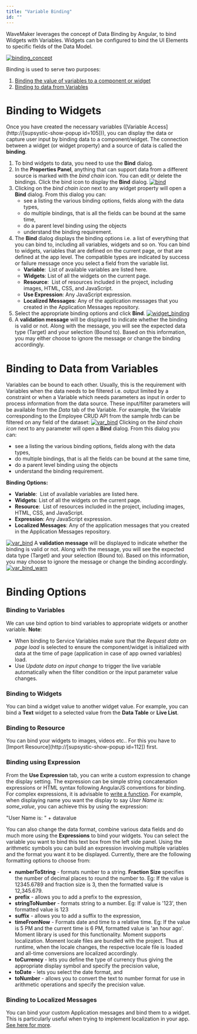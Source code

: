 ```yaml
---
title: "Variable Binding"
id: ""
---
```


WaveMaker leverages the concept of Data Binding by Angular, to bind Widgets with Variables. Widgets can be configured to bind the UI Elements to specific fields of the Data Model.

[![binding_concept](/learn/assets/binding_concept.png)](/learn/assets/binding_concept.png)

Binding is used to serve two purposes:

1. [Binding the value of variables to a component or widget](#widget-binding)
2. [Binding to data from Variables](#data-binding)

# Binding to Widgets

Once you have created the necessary variables ([Variable Access](http://[supsystic-show-popup id=105])), you can display the data or capture user input by binding data to a component/widget. The connection between a widget (or widget property) and a source of data is called the **binding**.

1. To bind widgets to data, you need to use the **Bind** dialog.
2. In the **Properties Panel**, anything that can support data from a different source is marked with the _bind chain_ icon. You can edit or delete the bindings. Click the bind icon to display the **Bind** dialog. [![bind](/learn/assets/bind.png)](/learn/assets/bind.png)
3. Clicking on the _bind chain icon_ next to any widget property will open a **Bind** dialog. From this dialog you can:
    - see a listing the various binding options, fields along with the data types,
    - do multiple bindings, that is all the fields can be bound at the same time,
    - do a parent level binding using the objects
    - understand the binding requirement.
4. The **Bind** dialog displays the binding options i.e. a list of everything that you can bind to, including all variables, widgets and so on. You can bind to widgets, variables that are defined on the current page, or that are defined at the app level. The compatible types are indicated by success or failure message once you select a field from the variable list.
    - **Variable**:  List of available variables are listed here.
    - **Widgets**: List of all the widgets on the current page.
    - **Resource**:  List of resources included in the project, including images, HTML, CSS, and JavaScript.
    - **Use Expression**: Any JavaScript expression.
    - **Localized Messages**: Any of the application messages that you created in the Application Messages repository.
5. Select the appropriate binding options and click **Bind**. [![widget_binding](/learn/assets/widget_binding.png)](/learn/assets/widget_binding.png)
6. A **validation message** will be displayed to indicate whether the binding is valid or not. Along with the message, you will see the expected data type (Target) and your selection (Bound to). Based on this information, you may either choose to ignore the message or change the binding accordingly.

# Binding to Data from Variables

Variables can be bound to each other. Usually, this is the requirement with Variables when the data needs to be filtered i.e. output limited by a constraint or when a Variable which needs parameters as input in order to process information from the data source. These input/filter parameters will be available from the _Data_ tab of the Variable. For example, the Variable corresponding to the Employee CRUD API from the sample hrdb can be filtered on any field of the dataset: [![var_bind](/learn/assets/var_bind1.png)](/learn/assets/var_bind1.png) Clicking on the _bind chain icon_ next to any parameter will open a **Bind** dialog. From this dialog you can:

- see a listing the various binding options, fields along with the data types,
- do multiple bindings, that is all the fields can be bound at the same time,
- do a parent level binding using the objects
- understand the binding requirement.

**Binding Options:**

- **Variable**:  List of available variables are listed here.
- **Widgets**: List of all the widgets on the current page.
- **Resource**:  List of resources included in the project, including images, HTML, CSS, and JavaScript.
- **Expression**: Any JavaScript expression.
- **Localized Messages**: Any of the application messages that you created in the Application Messages repository.

[![var_bind](/learn/assets/var_bind2.png)](/learn/assets/var_bind2.png) A **validation message** will be displayed to indicate whether the binding is valid or not. Along with the message, you will see the expected data type (Target) and your selection (Bound to). Based on this information, you may choose to ignore the message or change the binding accordingly. [![var_bind_warn](/learn/assets/var_bind2_warn.png)](/learn/assets/var_bind2_warn.png)

# Binding Options

### Binding to Variables

We can use bind option to bind variables to appropriate widgets or another variable. **Note**:

- When binding to Service Variables make sure that the _Request data on page load_ is selected to ensure the component/widget is initialized with data at the time of page (application in case of app owned variables) load.
- Use _Update data on input change_ to trigger the live variable automatically when the filter condition or the input parameter value changes.

### Binding to Widgets

You can bind a widget value to another widget value. For example, you can bind a **Text** widget to a selected value from the **Data Table** or **Live List**.

### Binding to Resource

You can bind your widgets to images, videos etc.. For this you have to [Import Resource](http://[supsystic-show-popup id=112]) first.

### Binding using Expression

From the **Use Expression** tab, you can write a custom expression to change the display setting. The expression can be simple string concatenation expressions or HTML syntax following AngularJS conventions for binding. For complex expressions, it is advisable to [write a function](/learn/how-tos/using-javascript-binding/#js-function). For example, when displaying name you want the display to say _User Name is: some\_value_, you can achieve this by using the expression:

"User Name is: " + datavalue

You can also change the data format, combine various data fields and do much more using the **Expressions** to bind your widgets. You can select the variable you want to bind this text box from the left side panel. Using the arithmetic symbols you can build an expression involving multiple variables and the format you want it to be displayed. Currently, there are the following formatting options to choose from:

- **numberToString** - formats number to a string. **Fraction Size** specifies the number of decimal places to round the number to. Eg: If the value is 12345.6789 and fraction size is 3, then the formatted value is 12,345.679.
- **prefix** - allows you to add a prefix to the expression,
- **stringToNumber** - formats string to a number. Eg: If value is '123', then formatted value is 123
- **suffix** - allows you to add a suffix to the expression,
- **timeFromNow** - Formats date and time to a relative time. Eg: If the value is 5 PM and the current time is 6 PM, formatted value is 'an hour ago'. Moment library is used for this functionality. Moment supports localization. Moment locale files are bundled with the project. Thus at runtime, when the locale changes, the respective locale file is loaded and all-time conversions are localized accordingly.
- **toCurrency** - lets you define the type of currency thus giving the appropriate display symbol and specify the precision value,
- **toDate** - lets you select the date format, and
- **toNumber** - allows you to convert the text to number format for use in arithmetic operations and specify the precision value.

### Binding to Localized Messages

You can bind your custom Application messages and bind them to a widget. This is particularly useful when trying to implement localization in your app. [See here for more](/learn/how-tos/select-locale-usage/).

